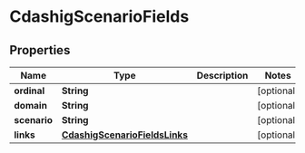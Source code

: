 

# CdashigScenarioFields


## Properties

| Name | Type | Description | Notes |
|------------ | ------------- | ------------- | -------------|
|**ordinal** | **String** |  |  [optional] |
|**domain** | **String** |  |  [optional] |
|**scenario** | **String** |  |  [optional] |
|**links** | [**CdashigScenarioFieldsLinks**](CdashigScenarioFieldsLinks.md) |  |  [optional] |



